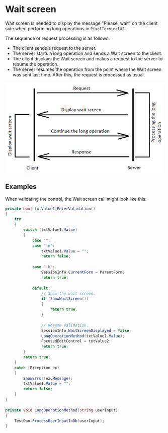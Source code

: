 # Wait screen

Wait screen is needed to display the message "Please, wait" on the client side when performing long operations in `PixelTerminalUI`.

The sequence of request processing is as follows:

- The client sends a request to the server.
- The server starts a long operation and sends a Wait screen to the client.
- The client displays the Wait screen and makes a request to the server to resume the operation.
- The server resumes the operation from the point where the Wait screen was sent last time. After this, the request is processed as usual.

![WaitScreen.Communication](img/WaitScreen.Communication.png)

## Examples

When validating the control, the Wait screen call might look like this:

```C#
private bool txtValue1_EnterValidation()
{
    try
    {
        switch (txtValue1.Value)
        {
            case "":
            case "-n":
                txtValue1.Value = "";
                return false;

            case "-b":
                SessionInfo.CurrentForm = ParentForm;
                return true;

            default:
                // Show the wait screen.
                if (ShowWaitScreen())
                {
                    return true;
                }

                // Resume validation.
                SessionInfo.WaitScreenDisplayed = false;
                LongOperationMethod(txtValue1.Value);
                FocusedEditControl = txtValue2;
                return true;
        }
        return true;
    }
    catch (Exception ex)
    {
        ShowError(ex.Message);
        txtValue1.Value = "";
        return false;
    }
}

private void LongOperationMethod(string userInput)
{
    TestDao.ProcessUserInputInDb(userInput);
}
```
